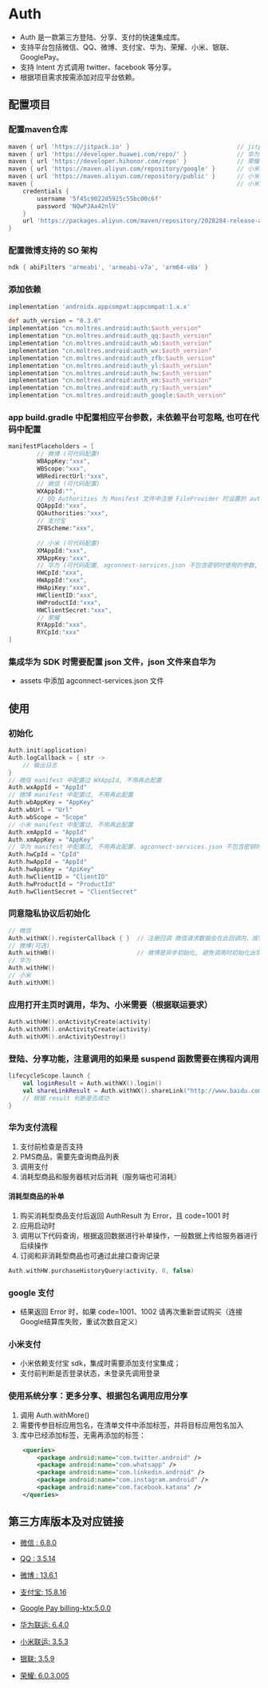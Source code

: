 # Auth
- Auth 是一款第三方登陆、分享、支付的快速集成库。
- 支持平台包括微信、QQ、微博、支付宝、华为、荣耀、小米、银联、GooglePay。
- 支持 Intent 方式调用 twitter、facebook 等分享。
- 根据项目需求按需添加对应平台依赖。

## 配置项目

### 配置maven仓库
```groovy
maven { url 'https://jitpack.io' }                              // jitpack仓库
maven { url 'https://developer.huawei.com/repo/' }              // 华为仓库
maven { url 'https://developer.hihonor.com/repo' }              // 荣耀仓库
maven { url 'https://maven.aliyun.com/repository/google' }      // 小米有些库需要jcenter
maven { url 'https://maven.aliyun.com/repository/public' }      // 小米有些库需要jcenter
maven {                                                         // 小米仓库
    credentials {
        username '5f45c9022d5925c55bc00c6f'
        password 'NQwPJAa42nlV'
    }
    url 'https://packages.aliyun.com/maven/repository/2028284-release-awMPKn/'
}
```

### 配置微博支持的 SO 架构
```groovy
ndk { abiFilters 'armeabi', 'armeabi-v7a', 'arm64-v8a' }
```

### 添加依赖
```groovy
implementation 'androidx.appcompat:appcompat:1.x.x'

def auth_version = "0.3.0"
implementation "cn.moltres.android:auth:$auth_version"
implementation "cn.moltres.android:auth_qq:$auth_version"
implementation "cn.moltres.android:auth_wb:$auth_version"
implementation "cn.moltres.android:auth_wx:$auth_version"
implementation "cn.moltres.android:auth_zfb:$auth_version"
implementation "cn.moltres.android:auth_yl:$auth_version"
implementation "cn.moltres.android:auth_hw:$auth_version"
implementation "cn.moltres.android:auth_xm:$auth_version"
implementation "cn.moltres.android:auth_ry:$auth_version"
implementation "cn.moltres.android:auth_google:$auth_version"
```

### app build.gradle 中配置相应平台参数，未依赖平台可忽略, 也可在代码中配置
```groovy
manifestPlaceholders = [
        // 微博 (可代码配置)
        WBAppKey:"xxx",
        WBScope:"xxx",
        WBRedirectUrl:"xxx",
        // 微信 (可代码配置)
        WXAppId:"",
        // QQ Authorities 为 Manifest 文件中注册 FileProvider 时设置的 authorities 属性值
        QQAppId:"xxx",
        QQAuthorities:"xxx",
        // 支付宝
        ZFBScheme:"xxx",
        
        // 小米 (可代码配置)
        XMAppId:"xxx",
        XMAppKey:"xxx",
        // 华为 (可代码配置, agconnect-services.json 不包含密钥时使用的参数, 包含无需配置)
        HWCpId:"xxx",
        HWAppId:"xxx",
        HWApiKey:"xxx",
        HWClientID:"xxx",
        HWProductId:"xxx",
        HWClientSecret:"xxx",
        // 荣耀
        RYAppId:"xxx",
        RYCpId:"xxx"
]
```

### 集成华为 SDK 时需要配置 json 文件，json 文件来自华为
- assets 中添加 agconnect-services.json 文件


## 使用

### 初始化
```kotlin
Auth.init(application)
Auth.logCallback = { str ->
    // 输出日志
}
// 微信 manifest 中配置过 WXAppId, 不用再此配置
Auth.wxAppId = "AppId"
// 微博 manifest 中配置过, 不用再此配置
Auth.wbAppKey = "AppKey"
Auth.wbUrl = "Url"
Auth.wbScope = "Scope"
// 小米 manifest 中配置过, 不用再此配置
Auth.xmAppId = "AppId"
Auth.xmAppKey = "AppKey"
// 华为 manifest 中配置过, 不用再此配置. agconnect-services.json 不包含密钥时使用的参数, 包含无需配置
Auth.hwCpId = "CpId"
Auth.hwAppId = "AppId"
Auth.hwApiKey = "ApiKey"
Auth.hwClientID = "ClientID"
Auth.hwProductId = "ProductId"
Auth.hwClientSecret = "ClientSecret"
```

### 同意隐私协议后初始化
```kotlin
// 微信
Auth.withWX().registerCallback { }  // 注册回调 微信请求数据会在此回调内，按需解析数据
// 微博(可选)
Auth.withWB()                       // 微博是异步初始化, 避免调用时初始化出现未初始化完成的问题, 所以提前调用一下, 初始化SDK (库内使用方式是延迟初始化, 第一次调用才做初始化)
// 华为
Auth.withHW()
// 小米
Auth.withXM()
```

### 应用打开主页时调用，华为、小米需要（根据联运要求）
```kotlin
Auth.withHW().onActivityCreate(activity)
Auth.withXM().onActivityCreate(activity)
Auth.withXM().onActivityDestroy()
```

### 登陆、分享功能，注意调用的如果是 suspend 函数需要在携程内调用
```kotlin
lifecycleScope.launch {
    val loginResult = Auth.withWX().login()
    val shareLinkResult = Auth.withWX().shareLink("http://www.baidu.com")
    // 根据 result 判断是否成功
}
```

### 华为支付流程
1. 支付前检查是否支持
2. PMS商品，需要先查询商品列表
3. 调用支付
4. 消耗型商品和服务器核对后消耗（服务端也可消耗）

#### 消耗型商品的补单
1. 购买消耗型商品支付后返回 AuthResult 为 Error，且 code=1001 时
2. 应用启动时
3. 调用以下代码查询，根据返回数据进行补单操作，一般数据上传给服务器进行后续操作
4. 订阅和非消耗型商品也可通过此接口查询记录
```kotlin
Auth.withHW.purchaseHistoryQuery(activity, 0, false)
```

### google 支付
- 结果返回 Error 时，如果 code=1001、1002 请再次重新尝试购买（连接Google结算库失败，重试次数自定义）

### 小米支付
- 小米依赖支付宝 sdk，集成时需要添加支付宝集成；
- 支付前判断是否登录状态，未登录先调用登录

### 使用系统分享：更多分享、根据包名调用应用分享
1. 调用 Auth.withMore()
2. 需要传参目标应用包名，在清单文件中添加<queries>标签，并将目标应用包名加入
3. 库中已经添加<queries>标签，无需再添加的标签：
```xml
    <queries>
        <package android:name="com.twitter.android" />
        <package android:name="com.whatsapp" />
        <package android:name="com.linkedin.android" />
        <package android:name="com.instagram.android" />
        <package android:name="com.facebook.katana" />
    </queries>
```

## 第三方库版本及对应链接
- [微信 : 6.8.0](https://developers.weixin.qq.com/doc/oplatform/Mobile_App/Access_Guide/Android.html)
- [QQ : 3.5.14](https://wiki.connect.qq.com/qq%e7%99%bb%e5%bd%95)
- [微博 : 13.6.1](https://github.com/sinaweibosdk/weibo_android_sdk)
- [支付宝: 15.8.16](https://docs.open.alipay.com/204/105296/)

- [Google Pay billing-ktx:5.0.0](https://developer.android.com/google/play/billing/integrate#fetch)
- [华为联运: 6.4.0](https://developer.huawei.com/consumer/cn/doc/development/HMS-Guides/iap-development-guide-v4)
- [小米联运: 3.5.3](https://dev.mi.com/distribute/doc/details?pId=1150#6)
- [银联: 3.5.9](https://open.unionpay.com/tjweb/doc/mchnt/list?productId=3)
- [荣耀: 6.0.3.005](https://developer.hihonor.com/cn/kitdoc?category=%E5%9F%BA%E7%A1%80%E6%9C%8D%E5%8A%A1&kitId=11001&navigation=guides&docId=android-intergrate-sdk.md)
